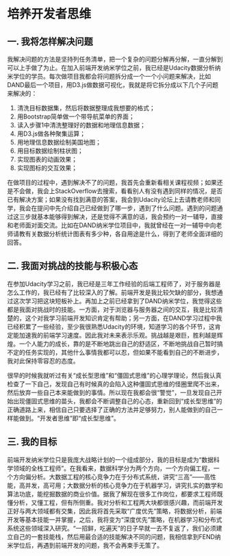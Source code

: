 # 培养开发者思维

## 一. 我将怎样解决问题

我解决问题的方法是坚持列任务清单，把一个复杂的问题分解再分解，一直分解到可以上手做了为止。在加入前端开发纳米学位之前，我已经是Udacity数据分析纳米学位的学员。每次做项目我都会将问题拆分成一个一个小问题来解决，比如DAND最后一个项目，用D3.js做数据可视化，我就是将它拆分成以下几个子问题来解决的：

1. 清洗目标数据集，然后将数据整理成我想要的格式；
2. 用Bootstrap简单做一个带导航菜单的界面；
3. 读入步骤1中清洗整理好的数据和地理信息数据；
4. 用D3.js做各种聚集运算；
5. 用地理信息数据绘制美国地图；
6. 用目标数据绘制柱状图；
7. 实现图表的动画效果；
8. 实现图标的交互效果；

在做项目的过程中，遇到解决不了的问题，我首先会重新看相关课程视频；如果还是不会做，我会上StackOverflow去搜索，看看别人有没有遇到同样的情况，是否已有解决方案；如果没有找到满意的答案，我会到Udacity论坛上去请教老师和同学，我会在提问中先介绍自己已经做到了哪一步，遇到了什么问题。遇到的问题通过这三步就基本能够得到解决，还是觉得不满意的话，我会预约一对一辅导，直接和老师面对面交流。比如在DAND纳米学位项目中，我就曾经在一对一辅导中向老师请教有关数据分析统计图表有多少种，各自用途是什么，得到了老师全面详细的回答。

## 二. 我面对挑战的技能与积极心态

在参加Udacity学习之前，我已经是三年工作经验的后端工程师了，对于服务器是怎么工作的，我已经有了比较深入的了解。前端开发是我比较欠缺的部分，我想通过这次学习把这块短板补上。再加上之前已经拿到了DAND纳米学位，我觉得这些都是我面对挑战时的技能。一方面，对于浏览器与服务器之间的交互，我是比较清楚的，这个对我学习前端开发知识肯定有帮助；另一方面，在DAND学习过程中我已经积累了一些经验，至少我很熟悉Udacity的环境，知道学习的各个环节，这肯定能加速我的前端学习速度。因此我对未来表示乐观。挑战越是艰巨，胜利越是辉煌。一个人能力的成长，靠的是不断地跳出自己的舒适区，不断地挑战自己暂时搞不定的任务实现的，其他什么事情我都可以忍，但如果不能看到自己的不断进步，我对此保持零容忍的态度。

很早的时候我就听过有关“成长型思维”和“僵固式思维”的心理学理论，然后我认真检查了一下自己，发现自己有时候真的会陷入这种僵固式思维的怪圈里爬不出来，然后放弃一些自己本来能做到的事情。所以现在我都会很“警觉”，一旦发现自己开始出现僵固式思维的苗头，我都会不断调整自己的心态，重新回到“成长型思维”的正确道路上来，相信自己只要选择了正确的方法并足够努力，别人能做到的自己一样能做到。“开发者思维”即“成长型思维”。

## 三. 我的目标
前端开发纳米学位只是我庞大战略计划的一个组成部分，我的目标是成为“数据科学领域的全栈工程师”。在我看来，数据科学分为两个方向，一个方向偏工程，一个方向偏分析。大数据工程的核心竞争力在于分布式系统，讲究“三高”——高性能，高并发，高可用；大数据分析的核心竞争力在于机器学习，讲究扎实的数学和算法功底，能挖掘数据的商业价值。据我了解现在很多工作岗位，都要求工程师既懂分析，又懂工程，但有所侧重。我对分析和工程两大块都很感兴趣，而前端开发正好与两大领域都有交集，因此我将首先采取“广度优先”策略，将数据分析，前端开发等基本技能一并掌握，之后，我将变为“深度优先”策略，在机器学习和分布式系统这些领域深入研究。“一招鲜，吃遍天”的日子早就一去不复返了，我们必须建立自己的一套技能栈，然后用最合适的技能解决不同的问题，我相信拿到FEND纳米学位后，再遇到前端开发的问题，我不会再束手无策了。
